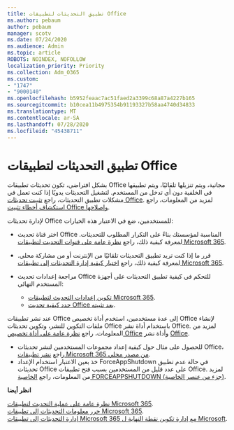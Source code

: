 ```yaml
---
title: تطبيق التحديثات لتطبيقات Office
ms.author: pebaum
author: pebaum
manager: scotv
ms.date: 07/24/2020
ms.audience: Admin
ms.topic: article
ROBOTS: NOINDEX, NOFOLLOW
localization_priority: Priority
ms.collection: Adm_O365
ms.custom:
- "1747"
- "9000140"
ms.openlocfilehash: b5952feaac7ac51faed2a3399c68a87a4227b165
ms.sourcegitcommit: b10cea11b4975354b91193327b58aa4740d34833
ms.translationtype: MT
ms.contentlocale: ar-SA
ms.lasthandoff: 07/28/2020
ms.locfileid: "45438711"
---
```

# <a name="apply-updates-for-office-apps"></a>تطبيق التحديثات لتطبيقات Office

بشكل افتراضي، تكون تحديثات تطبيقات Office مجانية، ويتم تنزيلها تلقائيًا، ويتم تطبيقها في الخلفية دون أي تدخل من المستخدم. لتشغيل التحديثات يدويًا إذا كنت تعمل في مشكلات تطبيق التحديثات، راجع [تثبيت تحديثات Office](https://support.office.com/article/install-office-updates-2ab296f3-7f03-43a2-8e50-46de917611c5). لمزيد من المعلومات، راجع [استكشاف أخطاء تثبيت Office وإصلاحها](https://support.microsoft.com/office/troubleshoot-installing-office-35ff2def-e0b2-4dac-9784-4cf212c1f6c2?ui=en-us&rs=en-us&ad=us#O365Plans=signinorgid).

لإدارة تحديثات Office للمستخدمين، ضع في الاعتبار هذه الخيارات:

- اختر قناة تحديث Office المناسبة لمؤسستك بناءً على التكرار المطلوب للتحديثات. لمعرفة كيفية ذلك، راجع [نظرة عامة على قنوات التحديث لتطبيقات Microsoft 365](https://docs.microsoft.com/deployoffice/overview-of-update-channels-for-office-365-proplus).

- قرر ما إذا كنت تريد تطبيق التحديثات تلقائيًا من الإنترنت أو من مشاركة محلي. لمعرفة كيفية ذلك، راجع [اختيار كيفية إدارة التحديثات إلى تطبيقات Microsoft 365](https://docs.microsoft.com/deployoffice/choose-how-to-manage-updates-to-office-365-proplus).

- مراجعة إعدادات تحديث Office للتحكم في كيفية تطبيق التحديثات على أجهزة المستخدم النهائي:

    - [تكوين إعدادات التحديث لتطبيقات Microsoft 365](https://docs.microsoft.com/deployoffice/configure-update-settings-for-office-365-proplus).
    - [حدد كيفية تحديث Office بعد تثبيته](https://docs.microsoft.com/deployoffice/configuration-options-for-the-office-2016-deployment-tool#updates-element).

عند نشر تطبيقات Office إلى عدة مستخدمين، استخدم أداة تخصيص Office لإنشاء ملفات التكوين للنشر، وتكوين تحديثات Office باستخدام أداة نشر Office. لمزيد من المعلومات، راجع [نظرة عامة على أداة تخصيص Office](https://docs.microsoft.com/DeployOffice/overview-of-the-office-customization-tool-for-click-to-run) وأداة نشر [Office](https://go.microsoft.com/fwlink/p/?LinkID=626065).

- للحصول على مثال حول كيفية إعداد مجموعات المستخدمين لنشر تحديثات Office، راجع [نشر تطبيقات Microsoft 365 من مصدر محلي](https://docs.microsoft.com/deployoffice/deploy-office-365-proplus-from-a-local-source).
-   خذ بعين الاعتبار استخدام الإعداد ForceAppShutdown في حالة عدم تطبيق تحديثات Office على عدد قليل من المستخدمين بسبب فتح تطبيقات Office. لمزيد من المعلومات، راجع [الخاصية FORCEAPPSHUTDOWN (جزء من عنصر الخاصية)](https://docs.microsoft.com/deployoffice/configuration-options-for-the-office-2016-deployment-tool#forceappshutdown-property-part-of-property-element). 

**انظر أيضا**

[نظرة عامة على عملية التحديث لتطبيقات Microsoft 365](https://docs.microsoft.com/deployoffice/overview-of-the-update-process-for-office-365-proplus).  
[حرر معلومات التحديثات إلى تطبيقات Microsoft 365](https://docs.microsoft.com/officeupdates/release-notes-office365-proplus).  
[إدارة التحديثات إلى تطبيقات Microsoft 365 مع إدارة تكوين نقطة النهاية ل Microsoft](https://docs.microsoft.com/deployoffice/manage-updates-to-office-365-proplus-with-system-center-configuration-manager).  
